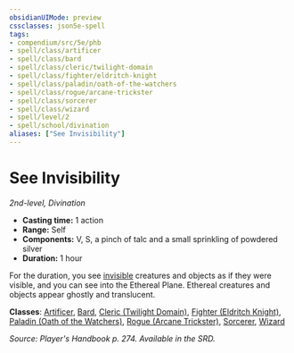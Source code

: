 ```yaml
---
obsidianUIMode: preview
cssclasses: json5e-spell
tags:
- compendium/src/5e/phb
- spell/class/artificer
- spell/class/bard
- spell/class/cleric/twilight-domain
- spell/class/fighter/eldritch-knight
- spell/class/paladin/oath-of-the-watchers
- spell/class/rogue/arcane-trickster
- spell/class/sorcerer
- spell/class/wizard
- spell/level/2
- spell/school/divination
aliases: ["See Invisibility"]
---
```

# See Invisibility
*2nd-level, Divination*  

- **Casting time:** 1 action
- **Range:** Self
- **Components:** V, S, a pinch of talc and a small sprinkling of powdered silver
- **Duration:** 1 hour

For the duration, you see [invisible](/compendium/rules/conditions.md#invisible) creatures and objects as if they were visible, and you can see into the Ethereal Plane. Ethereal creatures and objects appear ghostly and translucent.

**Classes**: [Artificer](/compendium/classes/artificer-tce.md), [Bard](/compendium/classes/bard.md), [Cleric (Twilight Domain)](/compendium/classes/cleric-twilight-domain-tce.md), [Fighter (Eldritch Knight)](/compendium/classes/fighter-eldritch-knight.md), [Paladin (Oath of the Watchers)](/compendium/classes/paladin-oath-of-the-watchers-tce.md), [Rogue (Arcane Trickster)](/compendium/classes/rogue-arcane-trickster.md), [Sorcerer](/compendium/classes/sorcerer.md), [Wizard](/compendium/classes/wizard.md)

*Source: Player's Handbook p. 274. Available in the SRD.*